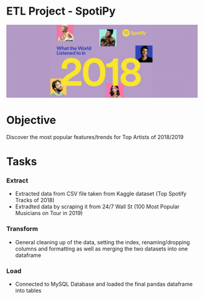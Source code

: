 # ETL Project - SpotiPy

![Images/spotify2018.jpg](Images/spotify2018.jpg)

# Objective

Discover the most popular features/trends for Top Artists of 2018/2019

# Tasks

### Extract

* Extracted data from CSV file taken from Kaggle dataset (Top Spotify Tracks of 2018)
* Extradted data by scraping it from 24/7 Wall St (100 Most Popular Musicians on Tour in 2019)

### Transform

* General cleaning up of the data, setting the index, renaming/dropping columns and formatting as well as merging the two datasets into one dataframe

### Load

* Connected to MySQL Database and loaded the final pandas dataframe into tables
